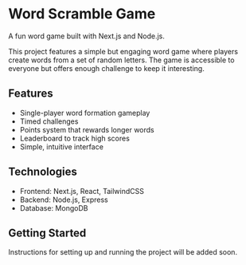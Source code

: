 # Word Scramble Game

A fun word game built with Next.js and Node.js.

This project features a simple but engaging word game where players create words from a set of random letters. The game is accessible to everyone but offers enough challenge to keep it interesting.

## Features

- Single-player word formation gameplay
- Timed challenges
- Points system that rewards longer words
- Leaderboard to track high scores
- Simple, intuitive interface

## Technologies

- Frontend: Next.js, React, TailwindCSS
- Backend: Node.js, Express
- Database: MongoDB

## Getting Started

Instructions for setting up and running the project will be added soon.
